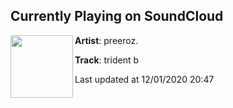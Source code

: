 ## Currently Playing on SoundCloud

[<img align="left" width="100" src="https://i1.sndcdn.com/artworks-Oljz6f4YAAtfPyUo-uhuyyA-t50x50.jpg">](https://soundcloud.com/preeroz/trident-b)

**Artist**: preeroz. 

**Track**: trident b

Last updated at 12/01/2020 20:47
